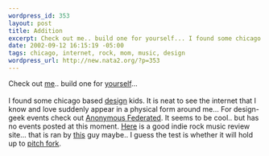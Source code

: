 ```yaml
--- 
wordpress_id: 353
layout: post
title: Addition
excerpt: Check out me.. build one for yourself... I found some chicago based design kids. It is neat to see the internet that I know and love suddenly appear in a physical for...
date: 2002-09-12 16:15:19 -05:00
tags: chicago, internet, rock, mom, music, design
wordpress_url: http://new.nata2.org/?p=353
---
```

Check out <a href="http://emf.myvirtualmodel.com/emf/EMFServlet?state=pickup&id=3EDA7BE61.7039535237830568E2041054505958&lang=en&z=0&retailerid=0&retailerid=0">me</a>.. build one for <a href="http://www.mvm.com">yourself</a>... <br/><br/>I found some chicago based <a href="http://www.coudal.com">design</a> kids. It is neat to see the internet that I know and love suddenly appear in a physical form around me...  For design-geek events check out <a href="http://www.anonfed.com/">Anonymous Federated</a>. It seems to be cool.. but has no events posted at this moment. <a href="http://www.75orless.com/">Here</a> is a good indie rock music review site... that is ran by <a href="http://www.slatch.com/">this</a> guy maybe.. I guess the test is whether it will hold up to <a href="http://pitchforkmedia.com/">pitch fork</a>.
